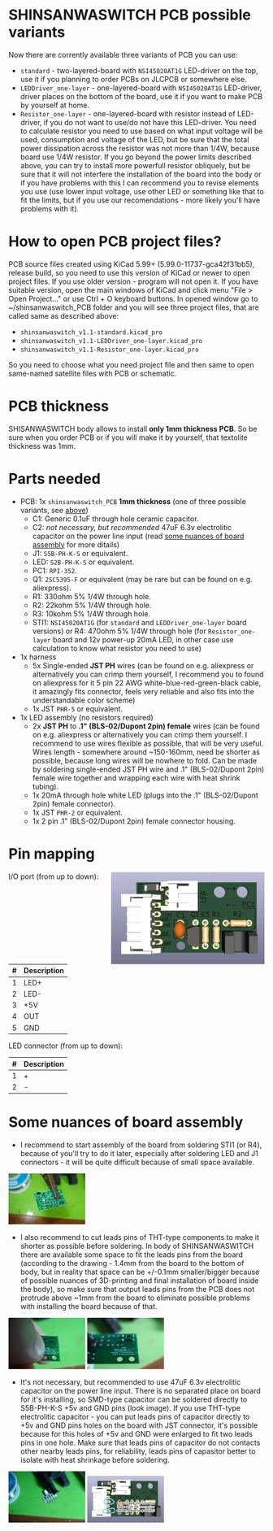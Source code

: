 # SHINSANWASWITCH PCB possible variants

Now there are corrently available three variants of PCB you can use:
- `standard` - two-layered-board with `NSI45020AT1G` LED-driver on the top, use it if you planning to order PCBs on JLCPCB or somewhere else.
- `LEDDriver_one-layer` - one-layered-board with `NSI45020AT1G` LED-driver, driver places on the bottom of the board, use it if you want to make PCB by yourself at home.
- `Resistor_one-layer` - one-layered-board with resistor instead of LED-driver, if you do not want to use/do not have this LED-driver. You need to calculate resistor you need to use based on what input voltage will be used, consumption and voltage of the LED, but be sure that the total power dissipation across the resistor was not more than 1/4W, because board use 1/4W resistor. If you go beyond the power limits described above, you can try to install more powerfull resistor obliquely, but be sure that it will not interfere the installation of the board into the body or if you have problems with this I can recommend you to revise elements you use (use lower input voltage, use other LED or something like that to fit the limits, but if you use our recomendations - more likely you'll have problems with it).

# How to open PCB project files?
PCB source files created using KiCad 5.99+ (5.99.0-11737-gca42f31bb5), release build, so you need to use this version of KiCad or newer to open project files. If you use older version - program will not open it.
If you have suitable version, open the main windows of KiCad and click menu "File > Open Project..." or use  Ctrl + O keyboard buttons. In opened window go to ~/shinsanwaswitch_PCB folder and you will see three project files, that are called same as described above:
- `shinsanwaswitch_v1.1-standard.kicad_pro`
- `shinsanwaswitch_v1.1-LEDDriver_one-layer.kicad_pro`
- `shinsanwaswitch_v1.1-Resistor_one-layer.kicad_pro`

So you need to choose what you need project file and then same to open same-named satellite files with PCB or schematic.

# PCB thickness
SHISANWASWITCH body allows to install **only 1mm thickness PCB**. So be sure when you order PCB or if you will make it by yourself, that textolite thickness was 1mm.

# Parts needed

- PCB: 1x `shinsanwaswitch_PCB` **1mm thickness** (one of three possible variants, see [above](#shinsanwaswitch-pcb-possible-variants))
  - C1: Generic 0.1uF through hole ceramic capacitor.
  - C2: *not necessary, but recommended* 47uF 6.3v electrolitic capacitor on the power line input (read [some nuances of board assembly](#some-nuances-of-board-assembly) for more ditails)
  - J1: `S5B-PH-K-S` or equivalent.
  - LED: `S2B-PH-K-S` or equivalent.
  - PC1: `RPI-352`.
  - Q1: `2SC5395-F` or equivalent (may be rare but can be found on e.g. aliexpress).
  - R1: 330ohm 5% 1/4W through hole.
  - R2: 22kohm 5% 1/4W through hole.
  - R3: 10kohm 5% 1/4W through hole.
  - STI1: `NSI45020AT1G` (for `standard` and `LEDDriver_one-layer` board versions) or R4: 470ohm 5% 1/4W through hole (for `Resistor_one-layer` board and 12v power-up 20mA LED, in other case use calculation to know what resistor you need to use)
- 1x harness
  - 5x Single-ended **JST PH** wires (can be found on e.g. aliexpress or alternatively you can crimp them yourself, I recommend you to found on aliexpress for it 5 pin 22 AWG white-blue-red-green-black cable, it amazingly fits connector, feels very reliable and also fits into the understandable color scheme)
  - 1x JST `PHR-5` or equivalent.
- 1x LED assembly (no resistors required)
  - 2x **JST PH** to **.1" (BLS-02/Dupont 2pin) female** wires (can be found on e.g. aliexpress or alternatively you can crimp them yourself. I recommend to use wires flexible as possible, that will be very useful. Wires length - somewhere around ~150-160mm, need be shorter as possible, because long wires will be nowhere to fold. Can be made by soldering single-ended JST PH wire and .1" (BLS-02/Dupont 2pin) female wire together and wrapping each wire with heat shrink tubing).
  - 1x 20mA through hole white LED (plugs into the .1" (BLS-02/Dupont 2pin) female connector).
  - 1x JST `PHR-2` or equivalent.
  - 1x 2 pin .1" (BLS-02/Dupont 2pin) female connector housing.
  
# Pin mapping

<img src="https://raw.githubusercontent.com/steelpuxnastik/SHINSANWASWITCH/version1.1/source/board.webp" align="right" alt="board" width=60% height=60% />


I/O port (from up to down):

| \#  | Description |
| --- | ----------- |
|  1  | LED+ |
|  2  | LED- |
|  3  | +5V |
|  4  | OUT |
|  5  | GND |

LED connector (from up to down):

| \#  | Description |
| --- | ----------- |
|  1  | + |
|  2  | - |

# Some nuances of board assembly

- I recommend to start assembly of the board from soldering STI1 (or R4), because of you'll try to do it later, especially after soldering LED and J1 connectors - it will be quite difficult because of small space available.
<img src="https://raw.githubusercontent.com/steelpuxnastik/SHINSANWASWITCH/version1.1/source/assimages/1.webp" alt="board" width=30% height=30% />

- I also recommend to cut leads pins of THT-type components to make it shorter as possible before soldering. In body of SHINSANWASWITCH there are available some space to fit the leads pins from the board (according to the drawing - 1.4mm from the board to the bottom of body, but in reality that space can be +/-0.1mm smaller/bigger because of possible nuances of 3D-printing and final installation of board inside the body), so make sure that output leads pins from the PCB does not protrude above ~1mm from the board to eliminate possible problems with installing the board because of that.

<img src="https://raw.githubusercontent.com/steelpuxnastik/SHINSANWASWITCH/version1.1/source/assimages/2.webp" alt="board" width=30% height=30% /> <img src="https://raw.githubusercontent.com/steelpuxnastik/SHINSANWASWITCH/version1.1/source/assimages/3.webp" alt="board" width=30% height=30% /> 

- It's not necessary, but recommended to use 47uF 6.3v electrolitic capacitor on the power line input. There is no separated place on board for it's installing, so SMD-type capacitor can be soldered directly to S5B-PH-K-S +5v and GND pins (look image). If you use THT-type electrolitic capacitor - you can put leads pins of capacitor directly to +5v and GND pins holes on the board with JST connector, it's possible because for this holes of +5v and GND were enlarged to fit two leads pins in one hole. Make sure that leads pins of capacitor do not contacts other nearby leads pins, for reliability, leads pins of capasitor better to isolate with heat shrinkage before soldering.

<img src="https://raw.githubusercontent.com/steelpuxnastik/SHINSANWASWITCH/version1.1/source/assimages/4.webp" alt="board" width=30% height=30% />  <img src="https://raw.githubusercontent.com/steelpuxnastik/SHINSANWASWITCH/version1.1/source/assimages/5.webp" alt="board" width=30% height=30% /> 